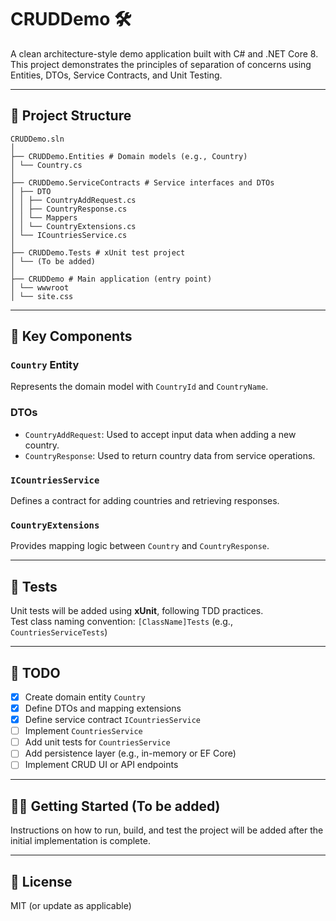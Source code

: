 ﻿# CRUDDemo 🛠️

A clean architecture-style demo application built with C# and .NET Core 8.  
This project demonstrates the principles of separation of concerns using Entities, DTOs, Service Contracts, and Unit Testing.

---

## 📁 Project Structure
```
CRUDDemo.sln
│
├── CRUDDemo.Entities # Domain models (e.g., Country)
│ └── Country.cs
│
├── CRUDDemo.ServiceContracts # Service interfaces and DTOs
│ ├── DTO
│ │ ├── CountryAddRequest.cs
│ │ ├── CountryResponse.cs
│ │ └── Mappers
│ │ └── CountryExtensions.cs
│ └── ICountriesService.cs
│
├── CRUDDemo.Tests # xUnit test project
│ └── (To be added)
│
├── CRUDDemo # Main application (entry point)
│ └── wwwroot
│ └── site.css
```
---

## 🧱 Key Components

### `Country` Entity
Represents the domain model with `CountryId` and `CountryName`.

### DTOs
- `CountryAddRequest`: Used to accept input data when adding a new country.
- `CountryResponse`: Used to return country data from service operations.

### `ICountriesService`
Defines a contract for adding countries and retrieving responses.

### `CountryExtensions`
Provides mapping logic between `Country` and `CountryResponse`.

---

## 🧪 Tests

Unit tests will be added using **xUnit**, following TDD practices.  
Test class naming convention: `[ClassName]Tests` (e.g., `CountriesServiceTests`)

---

## 📌 TODO

- [x] Create domain entity `Country`
- [x] Define DTOs and mapping extensions
- [x] Define service contract `ICountriesService`
- [ ] Implement `CountriesService`
- [ ] Add unit tests for `CountriesService`
- [ ] Add persistence layer (e.g., in-memory or EF Core)
- [ ] Implement CRUD UI or API endpoints

---

## 🧑‍💻 Getting Started (To be added)

Instructions on how to run, build, and test the project will be added after the initial implementation is complete.

---

## 📄 License

MIT (or update as applicable)
